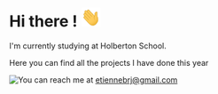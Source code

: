 # Hi there ! <img src="https://raw.githubusercontent.com/ABSphreak/ABSphreak/master/gifs/Hi.gif" width="35" height="35" />

I'm currently studying at Holberton School.

Here you can find all the projects I have done this year

<a href="https://github.com/anuraghazra/github-readme-stats">
  <img align="left" src="https://github-readme-stats.vercel.app/api/top-langs/?username=EtienneBrJ&layout=compact" />
</a>

You can reach me at etiennebrj@gmail.com

